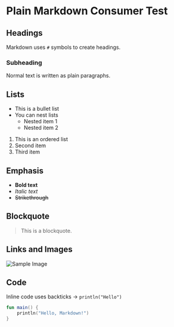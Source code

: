 # Plain Markdown Consumer Test

## Headings

Markdown uses `#` symbols to create headings.

### Subheading

Normal text is written as plain paragraphs.

## Lists

- This is a bullet list
- You can nest lists
    - Nested item 1
    - Nested item 2

1. This is an ordered list
2. Second item
3. Third item

## Emphasis

- **Bold text**
- *Italic text*
- ~~Strikethrough~~

## Blockquote

> This is a blockquote.

## Links and Images

![Sample Image](https://avatars.githubusercontent.com/u/96863644?s=400&v=4)

## Code

Inline code uses backticks → `println("Hello")`

```kotlin
fun main() {
    println("Hello, Markdown!")
}
```
